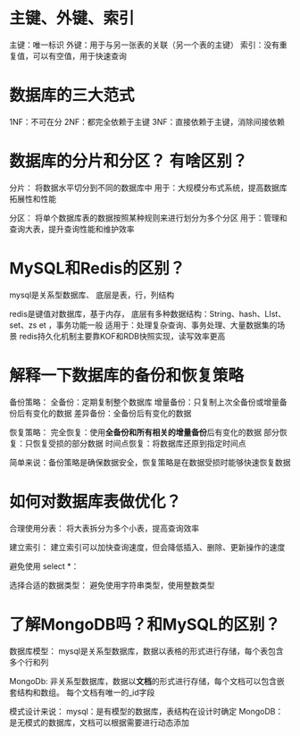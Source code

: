 #  主键、外键、索引

主键：唯一标识
外键：用于与另一张表的关联（另一个表的主键）
索引：没有重复值，可以有空值，用于快速查询




# 数据库的三大范式
1NF：不可在分
2NF：都完全依赖于主键
3NF：直接依赖于主键，消除间接依赖


# 数据库的分片和分区？ 有啥区别？

分片： 将数据水平切分到不同的数据库中
        用于：大规模分布式系统，提高数据库拓展性和性能

分区： 将单个数据库表的数据按照某种规则来进行划分为多个分区
        用于：管理和查询大表，提升查询性能和维护效率



# MySQL和Redis的区别？
mysql是关系型数据库、
        底层是表，行，列结构

redis是键值对数据库，基于内存，
        底层有多种数据结构：String、hash、LIst、set、zs       et ，事务功能一般
        适用于：处理复杂查询、事务处理、大量数据集的场景
        redis持久化机制主要靠KOF和RDB快照实现，读写效率更高



# 解释一下数据库的备份和恢复策略

备份策略：
        全备份：定期复制整个数据库
        增量备份：只复制上次全备份或增量备份后有变化的数据
        差异备份：全备份后有变化的数据

恢复策略：
        完全恢复：使用**全备份和所有相关的增量备份**后有变化的数据
        部分恢复：只恢复受损的部分数据
        时间点恢复：将数据库还原到指定时间点
        
简单来说：备份策略是确保数据安全，恢复策略是在数据受损时能够快速恢复数据



# 如何对数据库表做优化？

合理使用分表：
        将大表拆分为多个小表，提高查询效率

建立索引：
        建立索引可以加快查询速度，但会降低插入、删除、更新操作的速度
        
避免使用
        select *：

选择合适的数据类型：
        避免使用字符串类型，使用整数类型



# 了解MongoDB吗？和MySQL的区别？


数据库模型：
mysql是关系型数据库，数据以表格的形式进行存储，每个表包含多个行和列

MongoDb: 非关系型数据库，数据以**文档**的形式进行存储，每个文档可以包含嵌套结构和数组。
                每个文档有唯一的_id字段

模式设计来说：
        mysql：是有模型的数据库，表结构在设计时确定
        MongoDB：是无模式的数据库，文档可以根据需要进行动态添加


